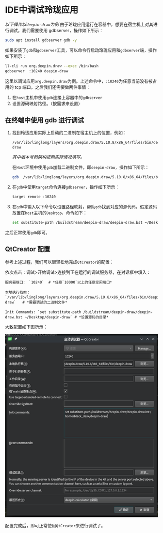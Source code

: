 # IDE中调试玲珑应用

_以下操作以`deepin-draw`为例_
由于玲珑应用运行在容器中，想要在宿主机上对其进行调试，我们需要使用 gdbserver，操作如下所示：

```bash
sudo apt install gdbserver gdb -y
```

如果安装了`gdb`和`gdbserver`工具，可以命令行启动玲珑应用和`gdbserver`端，操作如下所示：

```bash
ll-cli run org.deepin.draw --exec /bin/bash
gdbserver  :10240 deepin-draw
```

这里以调试应用`org.deepin.draw`为例。上述命令中，`:10240`为任意当前没有被占用的 tcp 端口。之后我们还需要做两件事情：

1. 在`host`主机中使用`gdb`连接上容器中的`gdbserver`
2. 设置源码映射路径。（按需求来设置）

## 在终端中使用 gdb 进行调试

1. 找到玲珑应用实际上启动的二进制在宿主机上的位置，例如：

   ```text
   /var/lib/linglong/layers/org.deepin.draw/5.10.8/x86_64/files/bin/deepin-draw
   ```

   _其中版本号和架构按照实际情况填写。_

   在`Host`环境中使用`gdb`加载二进制文件，即`deepin-draw`，操作如下所示：

   ```bash
   gdb  /var/lib/linglong/layers/org.deepin.draw/5.10.8/x86_64/files/bin/deepin-draw
   ```

2. 在`gdb`中使用`target`命令连接`gdbserver`，操作如下所示：

   ```bash
   target remote :10240
   ```

3. 在`gdb`中输入以下命令以设置路径映射，帮助`gdb`找到对应的源代码，假定源码放置在`host`主机的`Desktop`，命令如下：

   ```bash
   set substitute-path /buildstream/deepin-draw/deepin-draw.bst ~/Desktop/deepin-draw
   ```

之后正常使用`gdb`即可。

## QtCreator 配置

参考上述过程，我们可以很轻松地完成`QtCreator`的配置：

依次点击：调试>开始调试>连接到正在运行的调试服务器，在对话框中填入：

```text
服务器端口： `10240`  # *任意`10000`以上的任意空闲端口*

本地执行档案：`/var/lib/linglong/layers/org.deepin.draw/5.10.8/x86_64/files/bin/deepin-draw`   # *需要调试的二进制文件*

Init Commands: `set substitute-path /buildstream/deepin-draw/deepin-draw.bst ~/Desktop/deepin-draw` # *设置源码的目录*
```

大致配置如下图所示：

![qt-creator](images/qt-creator.png)

配置完成后，即可正常使用`QtCreator`来进行调试了。